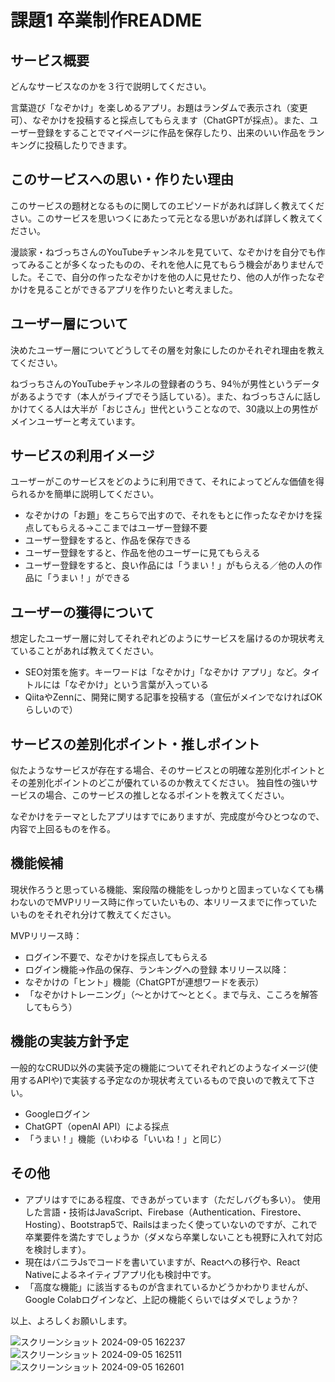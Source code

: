 # 課題1 卒業制作README

## サービス概要
どんなサービスなのかを３行で説明してください。

言葉遊び「なぞかけ」を楽しめるアプリ。お題はランダムで表示され（変更可）、なぞかけを投稿すると採点してもらえます（ChatGPTが採点）。また、ユーザー登録をすることでマイページに作品を保存したり、出来のいい作品をランキングに投稿したりできます。


## このサービスへの思い・作りたい理由
このサービスの題材となるものに関してのエピソードがあれば詳しく教えてください。このサービスを思いつくにあたって元となる思いがあれば詳しく教えてください。

漫談家・ねづっちさんのYouTubeチャンネルを見ていて、なぞかけを自分でも作ってみることが多くなったものの、それを他人に見てもらう機会がありませんでした。そこで、自分の作ったなぞかけを他の人に見せたり、他の人が作ったなぞかけを見ることができるアプリを作りたいと考えました。


## ユーザー層について
決めたユーザー層についてどうしてその層を対象にしたのかそれぞれ理由を教えてください。

ねづっちさんのYouTubeチャンネルの登録者のうち、94％が男性というデータがあるようです（本人がライブでそう話している）。また、ねづっちさんに話しかけてくる人は大半が「おじさん」世代ということなので、30歳以上の男性がメインユーザーと考えています。


## サービスの利用イメージ
ユーザーがこのサービスをどのように利用できて、それによってどんな価値を得られるかを簡単に説明してください。

- なぞかけの「お題」をこちらで出すので、それをもとに作ったなぞかけを採点してもらえる→ここまではユーザー登録不要
- ユーザー登録をすると、作品を保存できる
- ユーザー登録をすると、作品を他のユーザーに見てもらえる
- ユーザー登録をすると、良い作品には「うまい！」がもらえる／他の人の作品に「うまい！」ができる


## ユーザーの獲得について
想定したユーザー層に対してそれぞれどのようにサービスを届けるのか現状考えていることがあれば教えてください。

- SEO対策を施す。キーワードは「なぞかけ」「なぞかけ アプリ」など。タイトルには「なぞかけ」という言葉が入っている
- QiitaやZennに、開発に関する記事を投稿する（宣伝がメインでなければOKらしいので）


## サービスの差別化ポイント・推しポイント
似たようなサービスが存在する場合、そのサービスとの明確な差別化ポイントとその差別化ポイントのどこが優れているのか教えてください。
独自性の強いサービスの場合、このサービスの推しとなるポイントを教えてください。

なぞかけをテーマとしたアプリはすでにありますが、完成度が今ひとつなので、内容で上回るものを作る。


## 機能候補
現状作ろうと思っている機能、案段階の機能をしっかりと固まっていなくても構わないのでMVPリリース時に作っていたいもの、本リリースまでに作っていたいものをそれぞれ分けて教えてください。

MVPリリース時：
- ログイン不要で、なぞかけを採点してもらえる
- ログイン機能→作品の保存、ランキングへの登録
本リリース以降：
- なぞかけの「ヒント」機能（ChatGPTが連想ワードを表示）
- 「なぞかけトレーニング」（～とかけて～ととく。まで与え、こころを解答してもらう）


## 機能の実装方針予定
一般的なCRUD以外の実装予定の機能についてそれぞれどのようなイメージ(使用するAPIや)で実装する予定なのか現状考えているもので良いので教えて下さい。

- Googleログイン
- ChatGPT（openAI API）による採点
- 「うまい！」機能（いわゆる「いいね！」と同じ）


## その他
- アプリはすでにある程度、できあがっています（ただしバグも多い）。
使用した言語・技術はJavaScript、Firebase（Authentication、Firestore、Hosting）、Bootstrap5で、Railsはまったく使っていないのですが、これで卒業要件を満たすでしょうか（ダメなら卒業しないことも視野に入れて対応を検討します）。
- 現在はバニラJsでコードを書いていますが、Reactへの移行や、React Nativeによるネイティブアプリ化も検討中です。
- 「高度な機能」に該当するものが含まれているかどうかわかりませんが、Google Colabログインなど、上記の機能くらいではダメでしょうか？

以上、よろしくお願いします。

![スクリーンショット 2024-09-05 162237](https://github.com/user-attachments/assets/6a5c24f6-9f83-446f-860e-a0fa093530a3)
![スクリーンショット 2024-09-05 162511](https://github.com/user-attachments/assets/3de63288-13e3-4200-985b-f4e62027a388)
![スクリーンショット 2024-09-05 162601](https://github.com/user-attachments/assets/e17362b9-6d05-4704-abe7-76fdd500adb7)

